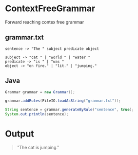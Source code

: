 # ContextFreeGrammar
Forward reaching contex free grammar

## grammar.txt
```
sentence -> "The " subject predicate object

subject -> "cat " | "world " | "water "
predicate -> "is " | "was "
object -> "on fire." | "lit." | "jumping."
```

## Java

```java
Grammar grammar = new Grammar();

grammar.addRules(FileIO.loadAsString("grammar.txt"));

String sentence = grammar.generateByRule("sentence", true);
System.out.println(sentence);

```

# Output
> "The cat is jumping."
